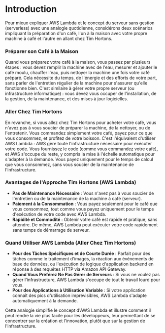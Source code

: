 # Introduction 

Pour mieux expliquer AWS Lambda et le concept du serveur sans gestion (serverless) avec une analogie quotidienne, considérons deux scénarios impliquant la préparation d'un café, l'un à la maison avec votre propre machine à café et l'autre en allant chez Tim Hortons.

### Préparer son Café à la Maison

Quand vous préparez votre café à la maison, vous passez par plusieurs étapes : vous devez remplir la machine avec de l'eau, mesurer et ajouter le café moulu, chauffer l'eau, puis nettoyer la machine une fois votre café préparé. Cela nécessite du temps, de l'énergie et des efforts de votre part, sans parler de l'entretien régulier de la machine pour s'assurer qu'elle fonctionne bien. C'est similaire à gérer votre propre serveur (ou infrastructure informatique) : vous devez vous occuper de l'installation, de la gestion, de la maintenance, et des mises à jour logicielles.

### Aller Chez Tim Hortons

En revanche, si vous allez chez Tim Hortons pour acheter votre café, vous n'avez pas à vous soucier de préparer la machine, de la nettoyer, ou de l'entretenir. Vous commandez simplement votre café, payez pour ce que vous consommez, et profitez de votre boisson. C'est l'équivalent d'utiliser AWS Lambda : AWS gère toute l'infrastructure nécessaire pour exécuter votre code. Vous fournissez le code (comme vous commandez votre café), et AWS s'occupe du reste, y compris la mise à l'échelle automatique pour s'adapter à la demande. Vous payez uniquement pour le temps de calcul que vous consommez, sans vous soucier de la maintenance de l'infrastructure.

### Avantages de l'Approche Tim Hortons (AWS Lambda)

- **Pas de Maintenance Nécessaire** : Vous n'avez pas à vous soucier de l'entretien ou de la maintenance de la machine à café (serveur).
- **Paiement à la Consommation** : Vous payez seulement pour le café que vous consommez, tout comme vous payez uniquement pour le temps d'exécution de votre code avec AWS Lambda.
- **Rapidité et Commodité** : Obtenir votre café est rapide et pratique, sans attendre. De même, AWS Lambda peut exécuter votre code rapidement sans temps de démarrage de serveur.

### Quand Utiliser AWS Lambda (Aller Chez Tim Hortons)

- **Pour des Tâches Spécifiques et de Courte Durée** : Parfait pour des tâches comme le traitement d'images, la réaction aux événements de base de données, ou l'exécution de logique d'application backend en réponse à des requêtes HTTP via Amazon API Gateway.
- **Quand Vous Préférez Ne Pas Gérer de Serveurs** : Si vous ne voulez pas gérer l'infrastructure, AWS Lambda s'occupe de tout le travail lourd pour vous.
- **Pour des Applications à Utilisation Variable** : Si votre application connaît des pics d'utilisation imprévisibles, AWS Lambda s'adapte automatiquement à la demande.

Cette analogie simplifie le concept d'AWS Lambda et illustre comment il peut rendre la vie plus facile pour les développeurs, leur permettant de se concentrer sur la création et l'innovation, plutôt que sur la gestion de l'infrastructure.
